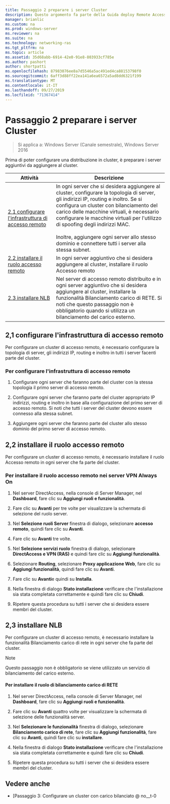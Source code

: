 ```yaml
---
title: Passaggio 2 preparare i server Cluster
description: Questo argomento fa parte della Guida deploy Remote Access in a cluster in Windows Server 2016.
manager: brianlic
ms.custom: na
ms.prod: windows-server
ms.reviewer: na
ms.suite: na
ms.technology: networking-ras
ms.tgt_pltfrm: na
ms.topic: article
ms.assetid: 35d68abb-6914-42e0-91e8-803933cf785e
ms.author: pashort
author: shortpatti
ms.openlocfilehash: 87983076ee8a7d5546a5ac491ed4ca88153798f0
ms.sourcegitcommit: 6aff3d88ff22ea141a6ea6572a5ad8dd6321f199
ms.translationtype: MT
ms.contentlocale: it-IT
ms.lasthandoff: 09/27/2019
ms.locfileid: "71367414"
---
```

# <a name="step-2-prepare-cluster-servers"></a>Passaggio 2 preparare i server Cluster

>Si applica a: Windows Server (Canale semestrale), Windows Server 2016

Prima di poter configurare una distribuzione in cluster, è preparare i server aggiuntivi da aggiungere al cluster.  
  
|Attività|Descrizione|  
|----|--------|  
|[2,1 configurare l'infrastruttura di accesso remoto](#BKMK_config)|In ogni server che si desidera aggiungere al cluster, configurare la topologia di server, gli indirizzi IP, routing e inoltro. Se si configura un cluster con bilanciamento del carico delle macchine virtuali, è necessario configurare le macchine virtuali per l'utilizzo di spoofing degli indirizzi MAC.<br /><br />Inoltre, aggiungere ogni server allo stesso dominio e connettere tutti i server alla stessa subnet.|  
|[2,2 installare il ruolo accesso remoto](#BKMK_Install)|In ogni server aggiuntivo che si desidera aggiungere al cluster, installare il ruolo Accesso remoto|  
|[2,3 installare NLB](#BKMK_NLB)|Nel server di accesso remoto distribuito e in ogni server aggiuntivo che si desidera aggiungere al cluster, installare la funzionalità Bilanciamento carico di RETE. Si noti che questo passaggio non è obbligatorio quando si utilizza un bilanciamento del carico esterno.|  
  
## <a name="BKMK_config"></a>2,1 configurare l'infrastruttura di accesso remoto  
Per configurare un cluster di accesso remoto, è necessario configurare la topologia di server, gli indirizzi IP, routing e inoltro in tutti i server facenti parte del cluster.  
  
### <a name="to-configure-the-remote-access-infrastructure"></a>Per configurare l'infrastruttura di accesso remoto  
  
1.  Configurare ogni server che faranno parte del cluster con la stessa topologia il primo server di accesso remoto.  
  
2.  Configurare ogni server che faranno parte del cluster appropriato IP indirizzi, routing e inoltro in base alla configurazione del primo server di accesso remoto. Si noti che tutti i server del cluster devono essere connesso alla stessa subnet.  
  
3.  Aggiungere ogni server che faranno parte del cluster allo stesso dominio del primo server di accesso remoto.  
  
## <a name="BKMK_Install"></a>2,2 installare il ruolo accesso remoto  
Per configurare un cluster di accesso remoto, è necessario installare il ruolo Accesso remoto in ogni server che fa parte del cluster.  
  
### <a name="to-install-the-remote-access-role-on-always-on-vpn-servers"></a>Per installare il ruolo accesso remoto nei server VPN Always On  
  
1.  Nel server DirectAccess, nella console di Server Manager, nel **Dashboard**, fare clic su **Aggiungi ruoli e funzionalità**.  
  
2.  Fare clic su **Avanti** per tre volte per visualizzare la schermata di selezione del ruolo server.  
  
3.  Nel **Selezione ruoli Server** finestra di dialogo, selezionare **accesso remoto**, quindi fare clic su **Avanti**.  
  
4.  Fare clic su **Avanti** tre volte.  
  
5.  Nel **Selezione servizi ruolo** finestra di dialogo, selezionare **DirectAccess e VPN (RAS)** e quindi fare clic su **Aggiungi funzionalità**.  
  
6.  Selezionare **Routing**, selezionare **Proxy applicazione Web**, fare clic su **Aggiungi funzionalità**, quindi fare clic su **Avanti**.  
  
7. Fare clic su **Avanti**e quindi su **Installa**.  
  
8.  Nella finestra di dialogo **Stato installazione** verificare che l'installazione sia stata completata correttamente e quindi fare clic su **Chiudi**.  
  
9.  Ripetere questa procedura su tutti i server che si desidera essere membri del cluster.  
  
## <a name="BKMK_NLB"></a>2,3 installare NLB  
Per configurare un cluster di accesso remoto, è necessario installare la funzionalità Bilanciamento carico di rete in ogni server che fa parte del cluster.  
  
> [!NOTE]  
> Questo passaggio non è obbligatorio se viene utilizzato un servizio di bilanciamento del carico esterno.  
  
#### <a name="to-install-the-nlb-role"></a>Per installare il ruolo di bilanciamento carico di RETE  
  
1.  Nel server DirectAccess, nella console di Server Manager, nel **Dashboard**, fare clic su **Aggiungi ruoli e funzionalità**.  
  
2.  Fare clic su **Avanti** quattro volte per visualizzare la schermata di selezione delle funzionalità server.  
  
3.  Nel **Selezionare le funzionalità** finestra di dialogo, selezionare **Bilanciamento carico di rete**, fare clic su **Aggiungi funzionalità**, fare clic su **Avanti**, quindi fare clic su **installare**.  
  
4.  Nella finestra di dialogo **Stato installazione** verificare che l'installazione sia stata completata correttamente e quindi fare clic su **Chiudi**.  
  
5.  Ripetere questa procedura su tutti i server che si desidera essere membri del cluster.  
  
## <a name="BKMK_Links"></a>Vedere anche  
  
-   [Passaggio 3: Configurare un cluster con carico bilanciato @ no__t-0  
  


